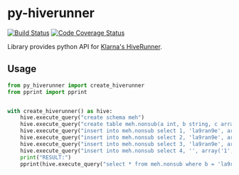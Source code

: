# py-hiverunner
[![Build Status](https://travis-ci.com/la9ran9e/py-hiverunner.svg?branch=master)](https://travis-ci.com/la9ran9e/py-hiverunner)
[![Code Coverage Status](https://codecov.io/gh/la9ran9e/py-hiverunner/branch/master/graph/badge.svg)](https://codecov.io/gh/la9ran9e/py-hiverunner)

Library provides python API for [Klarna's HiveRunner](https://github.com/klarna/HiveRunner).

## Usage
```python
from py_hiverunner import create_hiverunner
from pprint import pprint


with create_hiverunner() as hive:
    hive.execute_query("create schema meh")
    hive.execute_query("create table meh.nonsub(a int, b string, c array<string>)")
    hive.execute_query("insert into meh.nonsub select 1, 'la9ran9e', array('1', 'a', 'b', '6')")
    hive.execute_query("insert into meh.nonsub select 2, 'la9ran9e', array('1', 'b', 'b', '6')")
    hive.execute_query("insert into meh.nonsub select 3, 'la9ran9e', array('1', 'c', 'b', '6')")
    hive.execute_query("insert into meh.nonsub select 4, '', array('1', 'd', 'b', '6')")
    print("RESULT:")
    pprint(hive.execute_query("select * from meh.nonsub where b = 'la9ran9e'"))
```